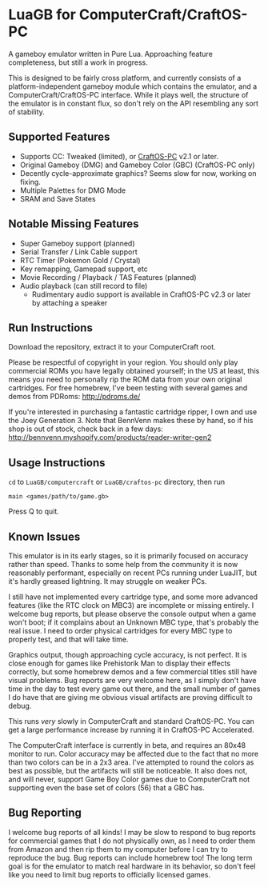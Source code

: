 # LuaGB for ComputerCraft/CraftOS-PC
A gameboy emulator written in Pure Lua. Approaching feature completeness, but still a work in progress.

This is designed to be fairly cross platform, and currently consists of a platform-independent gameboy module which contains the emulator, and a ComputerCraft/CraftOS-PC interface. While it plays well, the structure of the emulator is in constant flux, so don't rely on the API resembling any sort of stability.

## Supported Features

* Supports CC: Tweaked (limited), or [CraftOS-PC](https://www.craftos-pc.cc) v2.1 or later.
* Original Gameboy (DMG) and Gameboy Color (GBC) (CraftOS-PC only)
* Decently cycle-approximate graphics? Seems slow for now, working on fixing.
* Multiple Palettes for DMG Mode
* SRAM and Save States

## Notable Missing Features

* Super Gameboy support (planned)
* Serial Transfer / Link Cable support
* RTC Timer (Pokemon Gold / Crystal)
* Key remapping, Gamepad support, etc
* Movie Recording / Playback / TAS Features (planned)
* Audio playback (can still record to file)
  * Rudimentary audio support is available in CraftOS-PC v2.3 or later by attaching a speaker

## Run Instructions
Download the repository, extract it to your ComputerCraft root.

Please be respectful of copyright in your region. You should only play commercial ROMs you have legally obtained yourself; in the US at least, this means you need to personally rip the ROM data from your own original cartridges. For free homebrew, I've been testing with several games and demos from PDRoms:
http://pdroms.de/

If you're interested in purchasing a fantastic cartridge ripper, I own and use the Joey Generation 3. Note that BennVenn makes these by hand, so if his shop is out of stock, check back in a few days:
http://bennvenn.myshopify.com/products/reader-writer-gen2


## Usage Instructions
`cd` to `LuaGB/computercraft` or `LuaGB/craftos-pc` directory, then run
```
main <games/path/to/game.gb>
```

Press Q to quit.

## Known Issues

This emulator is in its early stages, so it is primarily focused on accuracy rather than speed. Thanks to some help from the community it is now reasonably performant, especially on recent PCs running under LuaJIT, but it's hardly greased lightning. It may struggle on weaker PCs.

I still have not implemented every cartridge type, and some more advanced features (like the RTC clock on MBC3) are incomplete or missing entirely. I welcome bug reports, but please observe the console output when a game won't boot; if it complains about an Unknown MBC type, that's probably the real issue. I need to order physical cartridges for every MBC type to properly test, and that will take time.

Graphics output, though approaching cycle accuracy, is not perfect. It is close enough for games like Prehistorik Man to display their effects correctly, but some homebrew demos and a few commercial titles still have visual problems. Bug reports are very welcome here, as I simply don't have time in the day to test every game out there, and the small number of games I do have that are giving me obvious visual artifacts are proving difficult to debug.

This runs *very* slowly in ComputerCraft and standard CraftOS-PC. You can get a large performance increase by running it in CraftOS-PC Accelerated.

The ComputerCraft interface is currently in beta, and requires an 80x48 monitor to run. Color accuracy may be affected due to the fact that no more than two colors can be in a 2x3 area. I've attempted to round the colors as best as possible, but the artifacts will still be noticeable. It also does not, and will never, support Game Boy Color games due to ComputerCraft not supporting even the base set of colors (56) that a GBC has.

## Bug Reporting

I welcome bug reports of all kinds! I may be slow to respond to bug reports for commercial games that I do not physically own, as I need to order them from Amazon and then rip them to my computer before I can try to reproduce the bug. Bug reports can include homebrew too! The long term goal is for the emulator to match real hardware in its behavior, so don't feel like you need to limit bug reports to officially licensed games.

